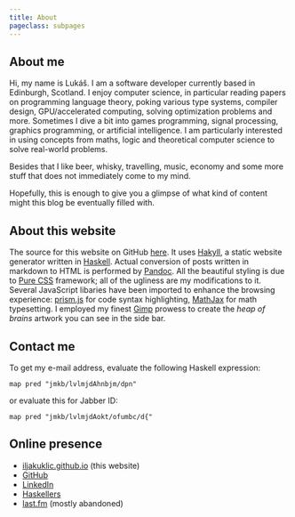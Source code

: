 ```yaml
---
title: About
pageclass: subpages
---
```


## About me

Hi, my name is Lukáš. I am a software developer currently based in Edinburgh, Scotland.
I enjoy computer science, in particular reading papers on programming language theory,
poking various type systems, compiler design, GPU/accelerated computing,
solving optimization problems and more. Sometimes I dive a bit into games programming,
signal processing, graphics programming, or artificial intelligence.
I am particularly interested in using concepts from maths, logic and theoretical computer science
to solve real-world problems.

Besides that I like beer, whisky, travelling, music, economy and some more stuff that
does not immediately come to my mind.

Hopefully, this is enough to give you a glimpse of what
kind of content might this blog be eventually filled with.

## About this website

The source for this website on GitHub [here][sitesrc].
It uses [Hakyll](http://jaspervdj.be/hakyll/),
a static website generator written in [Haskell](http://www.haskell.org/).
Actual conversion of posts written in markdown to HTML is performed by [Pandoc].
All the beautiful styling is due to [Pure CSS] framework;
all of the ugliness are my modifications to it.
Several JavaScript libaries have been imported to enhance the browsing experience:
[prism.js] for code syntax highlighting, [MathJax] for math typesetting.
I employed my finest [Gimp] prowess to create the *heap of brains*
artwork you can see in the side bar.

## Contact me

To get my e-mail address, evaluate the following Haskell expression:

~~~~~ .lang-haskell
map pred "jmkb/lvlmjdAhnbjm/dpn"
~~~~~

or evaluate this for Jabber ID:

~~~~~ .lang-haskell
map pred "jmkb/lvlmjdAokt/ofumbc/d{"
~~~~~

## Online presence

* [iljakuklic.github.io](http://iljakuklic.github.io) (this website)
* [GitHub](http://github.com/iljakuklic)
* [LinkedIn](http://linkedin.com/)
* [Haskellers](http://www.haskellers.com/user/lukas-k)
* [last.fm](http://www.last.fm/user/ilja_kuklic) (mostly abandoned)

[sitesrc]: https://github.com/iljakuklic/iljakuklic.github.io/tree/site
[pandoc]: http://johnmacfarlane.net/pandoc/
[gimp]: http://www.gimp.org/
[pure css]: http://purecss.io/
[prism.js]: http://prismjs.com/
[mathjax]: https://www.mathjax.org/

